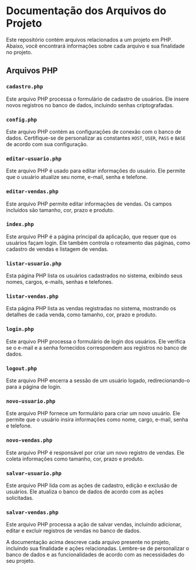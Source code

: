 # Documentação dos Arquivos do Projeto

Este repositório contém arquivos relacionados a um projeto em PHP. Abaixo, você encontrará informações sobre cada arquivo e sua finalidade no projeto.

## Arquivos PHP

### `cadastro.php`

Este arquivo PHP processa o formulário de cadastro de usuários. Ele insere novos registros no banco de dados, incluindo senhas criptografadas.

### `config.php`

Este arquivo PHP contém as configurações de conexão com o banco de dados. Certifique-se de personalizar as constantes `HOST`, `USER`, `PASS` e `BASE` de acordo com sua configuração.

### `editar-usuario.php`

Este arquivo PHP é usado para editar informações do usuário. Ele permite que o usuário atualize seu nome, e-mail, senha e telefone.

### `editar-vendas.php`

Este arquivo PHP permite editar informações de vendas. Os campos incluídos são tamanho, cor, prazo e produto.

### `index.php`

Este arquivo PHP é a página principal da aplicação, que requer que os usuários façam login. Ele também controla o roteamento das páginas, como cadastro de vendas e listagem de vendas.

### `listar-usuario.php`

Esta página PHP lista os usuários cadastrados no sistema, exibindo seus nomes, cargos, e-mails, senhas e telefones.

### `listar-vendas.php`

Esta página PHP lista as vendas registradas no sistema, mostrando os detalhes de cada venda, como tamanho, cor, prazo e produto.

### `login.php`

Este arquivo PHP processa o formulário de login dos usuários. Ele verifica se o e-mail e a senha fornecidos correspondem aos registros no banco de dados.

### `logout.php`

Este arquivo PHP encerra a sessão de um usuário logado, redirecionando-o para a página de login.

### `novo-usuario.php`

Este arquivo PHP fornece um formulário para criar um novo usuário. Ele permite que o usuário insira informações como nome, cargo, e-mail, senha e telefone.

### `novo-vendas.php`

Este arquivo PHP é responsável por criar um novo registro de vendas. Ele coleta informações como tamanho, cor, prazo e produto.

### `salvar-usuario.php`

Este arquivo PHP lida com as ações de cadastro, edição e exclusão de usuários. Ele atualiza o banco de dados de acordo com as ações solicitadas.

### `salvar-vendas.php`

Este arquivo PHP processa a ação de salvar vendas, incluindo adicionar, editar e excluir registros de vendas no banco de dados.

A documentação acima descreve cada arquivo presente no projeto, incluindo sua finalidade e ações relacionadas. Lembre-se de personalizar o banco de dados e as funcionalidades de acordo com as necessidades do seu projeto.
